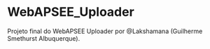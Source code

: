 # WebAPSEE_Uploader
Projeto final do WebAPSEE Uploader por @Lakshamana (Guilherme Smethurst Albuquerque).
